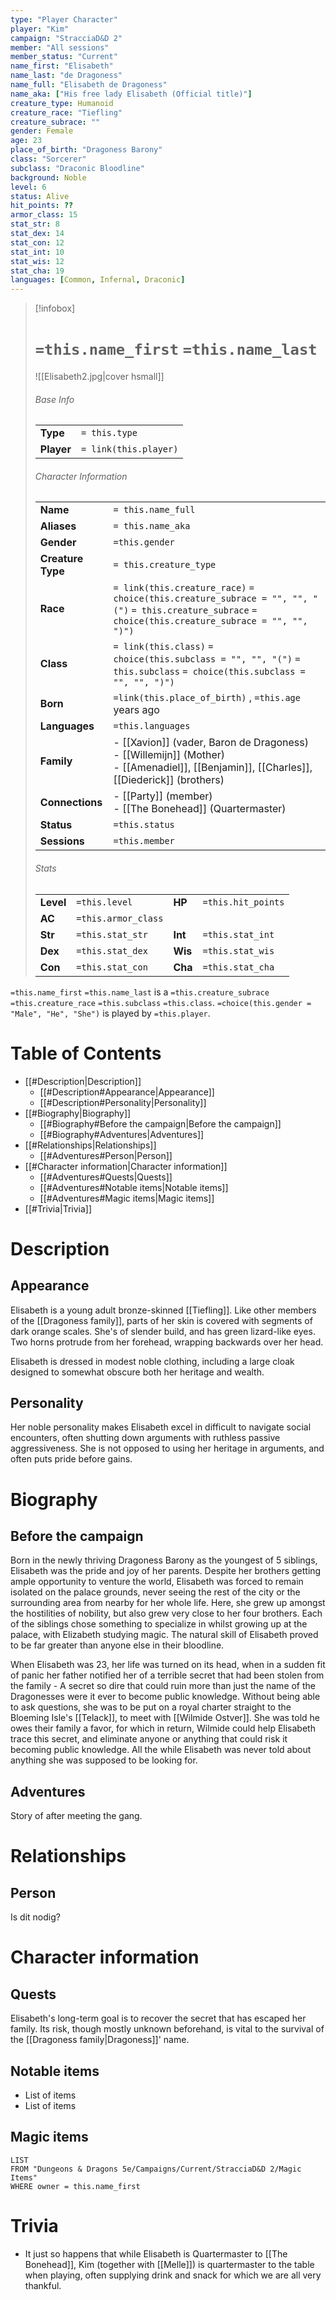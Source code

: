 ```yaml
---
type: "Player Character"
player: "Kim"
campaign: "StracciaD&D 2"
member: "All sessions"
member_status: "Current"
name_first: "Elisabeth"
name_last: "de Dragoness"
name_full: "Elisabeth de Dragoness"
name_aka: ["His free lady Elisabeth (Official title)"]
creature_type: Humanoid
creature_race: "Tiefling"
creature_subrace: ""
gender: Female
age: 23
place_of_birth: "Dragoness Barony"
class: "Sorcerer"
subclass: "Draconic Bloodline"
background: Noble
level: 6
status: Alive
hit_points: ??
armor_class: 15
stat_str: 8
stat_dex: 14
stat_con: 12
stat_int: 10
stat_wis: 12
stat_cha: 19
languages: [Common, Infernal, Draconic]
---
```

> [!infobox]  
> # `=this.name_first` `=this.name_last`
> ![[Elisabeth2.jpg|cover hsmall]]  
> ###### Base Info
> | | |  
> |---|---|  
> | **Type** | `= this.type` |
> | **Player** | `= link(this.player)` |
> ###### Character Information  
> | | |  
> |---|---|  
> | **Name** | `= this.name_full` |
> | **Aliases** | `= this.name_aka`  |
> | **Gender** | `=this.gender` | 
> | **Creature Type** | `= this.creature_type` |
> | **Race** | `= link(this.creature_race)` `= choice(this.creature_subrace = "", "", "(")` `= this.creature_subrace` `= choice(this.creature_subrace = "", "", ")")`|  
> | **Class** | `= link(this.class)` `= choice(this.subclass = "", "", "(")` `= this.subclass` `= choice(this.subclass = "", "", ")")`|  
> | **Born** | `=link(this.place_of_birth)` , `=this.age` years ago|  
> | **Languages** | `=this.languages` |  
> | **Family** | - [[Xavion]] (vader, Baron de Dragoness)<br>- [[Willemijn]] (Mother)<br>- [[Amenadiel]], [[Benjamin]], [[Charles]], [[Diederick]] (brothers) |
> | **Connections** | - [[Party]] (member)<br>- [[The Bonehead]] (Quartermaster) |
> | **Status** | `=this.status` |
> | **Sessions** | `=this.member` |
> ###### Stats
> | | | | |
> |---|---|---|---|
> | **Level** | `=this.level` | **HP** | `=this.hit_points` |
> | **AC** | `=this.armor_class` | | |
> | **Str** | `=this.stat_str` | **Int** | `=this.stat_int` |
> | **Dex** | `=this.stat_dex` | **Wis** | `=this.stat_wis` |
> | **Con** | `=this.stat_con` | **Cha** | `=this.stat_cha` |

`=this.name_first` `=this.name_last` is a `=this.creature_subrace` `=this.creature_race` `=this.subclass` `=this.class`. `=choice(this.gender = "Male", "He", "She")` is played by `=this.player`. 
# Table of Contents
- [[#Description|Description]]
	- [[#Description#Appearance|Appearance]]
	- [[#Description#Personality|Personality]]
- [[#Biography|Biography]]
	- [[#Biography#Before the campaign|Before the campaign]]
	- [[#Biography#Adventures|Adventures]]
- [[#Relationships|Relationships]]
	- [[#Adventures#Person|Person]]
- [[#Character information|Character information]]
	- [[#Adventures#Quests|Quests]]
	- [[#Adventures#Notable items|Notable items]]
	- [[#Adventures#Magic items|Magic items]]
- [[#Trivia|Trivia]]
# Description
## Appearance
Elisabeth is a young adult bronze-skinned [[Tiefling]]. Like other members of the [[Dragoness family]], parts of her skin is covered with segments of dark orange scales. She's of slender build, and has green lizard-like eyes. Two horns protrude from her forehead, wrapping backwards over her head.

Elisabeth is dressed in modest noble clothing, including a large cloak designed to somewhat obscure both her heritage and wealth. 
## Personality
Her noble personality makes Elisabeth excel in difficult to navigate social encounters, often shutting down arguments with ruthless passive aggressiveness. She is not opposed to using her heritage in arguments, and often puts pride before gains. 
# Biography
## Before the campaign
Born in the newly thriving Dragoness Barony as the youngest of 5 siblings, Elisabeth was the pride and joy of her parents. Despite her brothers getting ample opportunity to venture the world, Elisabeth was forced to remain isolated on the palace grounds, never seeing the rest of the city or the surrounding area from nearby for her whole life. Here, she grew up amongst the hostilities of nobility, but also grew very close to her four brothers. Each of the siblings chose something to specialize in whilst growing up at the palace, with Elizabeth studying magic. The natural skill of Elisabeth proved to be far greater than anyone else in their bloodline.

When Elisabeth was 23, her life was turned on its head, when in a sudden fit of panic her father notified her of a terrible secret that had been stolen from the family - A secret so dire that could ruin more than just the name of the Dragonesses were it ever to become public knowledge. Without being able to ask questions, she was to be put on a royal charter straight to the Bloeming Isle's [[Telack]], to meet with [[Wilmide Ostver]]. She was told he owes their family a favor, for which in return, Wilmide could help Elisabeth trace this secret, and eliminate anyone or anything that could risk it becoming public knowledge. All the while Elisabeth was never told about anything she was supposed to be looking for.
## Adventures
Story of after meeting the gang.
# Relationships
## Person
Is dit nodig?
# Character information
## Quests
Elisabeth's long-term goal is to recover the secret that has escaped her family. Its risk, though mostly unknown beforehand, is vital to the survival of the [[Dragoness family|Dragoness]]' name.
## Notable items
- List of items
- List of items
## Magic items
```dataview
LIST
FROM "Dungeons & Dragons 5e/Campaigns/Current/StracciaD&D 2/Magic Items"
WHERE owner = this.name_first
```
# Trivia
- It just so happens that while Elisabeth is Quartermaster to [[The Bonehead]], Kim (together with [[Melle]]) is quartermaster to the table when playing, often supplying drink and snack for which we are all very thankful.